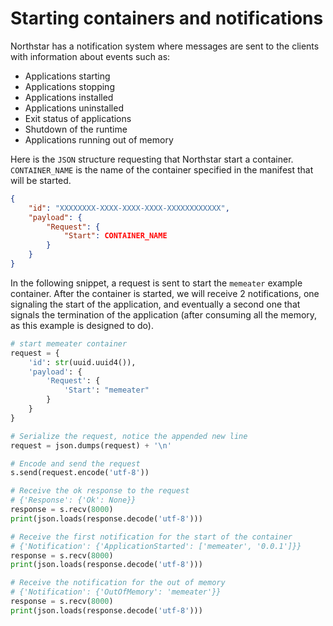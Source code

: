 # Starting containers and notifications

Northstar has a notification system where messages are sent to the clients with
information about events such as:

- Applications starting
- Applications stopping
- Applications installed
- Applications uninstalled
- Exit status of applications
- Shutdown of the runtime
- Applications running out of memory

Here is the `JSON` structure requesting that Northstar start a container.
`CONTAINER_NAME` is the name of the container specified in the manifest that will be started.

```json
{
    "id": "XXXXXXXX-XXXX-XXXX-XXXX-XXXXXXXXXXXX",
    "payload": {
        "Request": {
            "Start": CONTAINER_NAME
        }
    }
}
```

In the following snippet, a request is sent to start the `memeater` example
container. After the container is started, we will receive 2 notifications, one signaling the start of the application, and eventually a second one that signals
the termination of the application (after consuming all the memory, as this example is designed to do).

```python
# start memeater container
request = {
    'id': str(uuid.uuid4()),
    'payload': {
        'Request': {
            'Start': "memeater"
        }
    }
}

# Serialize the request, notice the appended new line
request = json.dumps(request) + '\n'

# Encode and send the request
s.send(request.encode('utf-8'))

# Receive the ok response to the request
# {'Response': {'Ok': None}}
response = s.recv(8000)
print(json.loads(response.decode('utf-8')))

# Receive the first notification for the start of the container
# {'Notification': {'ApplicationStarted': ['memeater', '0.0.1']}}
response = s.recv(8000)
print(json.loads(response.decode('utf-8')))

# Receive the notification for the out of memory
# {'Notification': {'OutOfMemory': 'memeater'}}
response = s.recv(8000)
print(json.loads(response.decode('utf-8')))
```

